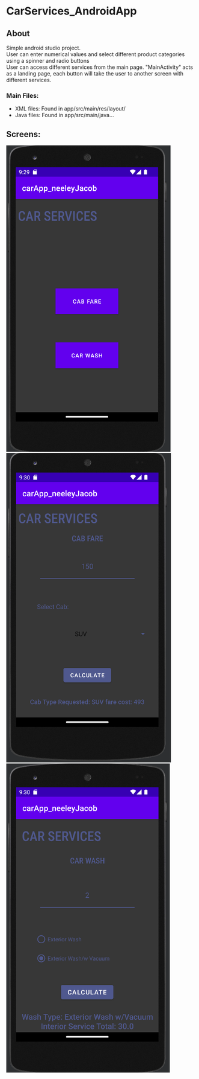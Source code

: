 # CarServices_AndroidApp

## About
Simple android studio project.<br> 
User can enter numerical values and select different product categories using a spinner and radio buttons<br>
User can access different services from the main page. "MainActivity" acts as a landing page, each button will take the user to another screen with different services.

### Main Files:
- XML files: Found in app/src/main/res/layout/
- Java files: Found in app/src/main/java...

## Screens:
![Android App MainActivity Screen.](mainactivity.png "MainActivity Screen")
![Android App CabFare Screen w/ textbox, spinner dropdown and a button.](cabfare.png "CabFare Screen")
![Android App CarWash Screen w/ textbox, Radio Buttons and a button.](carwash.png "CarWash Screen")